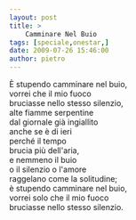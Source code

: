 ```yaml
---
layout: post
title: >
    Camminare Nel Buio
tags: [speciale,onestar,]
date: 2009-07-26 15:46:00
author: pietro
---
```

È stupendo camminare nel buio,<br/>vorrei che il mio fuoco<br/>bruciasse nello stesso silenzio,<br/>alte fiamme serpentine<br/>dal giornale già ingiallito<br/>anche se è di ieri<br/>perché il tempo<br/>brucia più dell'aria,<br/>e nemmeno il buio<br/>o il silenzio o l'amore<br/>raggelano come la solitudine;<br/>è stupendo camminare nel buio,<br/>vorrei solo che il mio fuoco<br/>bruciasse nello stesso silenzio.
